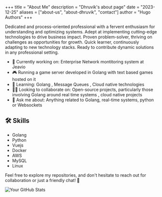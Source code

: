 +++
title = "About Me"
description = "Dhruvik's about page"
date = "2023-12-25"
aliases = ["about-us", "about-dhruvik", "contact"]
author = "Hugo Authors"
+++

Dedicated and process-oriented professional with a fervent enthusiasm for understanding and optimizing systems. Adept at implementing cutting-edge technologies to drive business impact. Proven problem-solver, thriving on challenges as opportunities for growth. Quick learner, continuously adapting to new technology stacks. Ready to contribute dynamic solutions in any professional setting.


- 🔧 Currently working on: Enterprise Network montitoring system at Jeavio
- 🎮 Running a game server developed in Golang with text based games hosted on it
- 🌱 Learning: Golang , Message Queues , Cloud native technologies
- 👯‍♂️ Looking to collaborate on: Open-source projects, particularly those involving Golang around real time systems , cloud native projects
- 💬 Ask me about: Anything related to Golang, real-time systems, python or Websockets

## 🛠️ Skills 

- Golang
- Python
- Vuejs
- Docker
- AWS
- MySQL
- Linux

Feel free to explore my repositories, and don't hesitate to reach out for collaboration or just a friendly chat! 🌟

![Your GitHub Stats](https://github-readme-stats.vercel.app/api?username=DhruvikDonga&theme=transparent&show_icons=true&hide=prs,issues,contribs)


